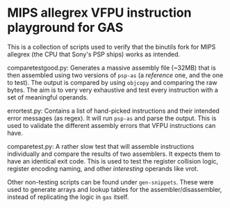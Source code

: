 
MIPS allegrex VFPU instruction playground for GAS
=================================================

This is a collection of scripts used to verify that the binutils fork for
MIPS allegrex (the CPU that Sony's PSP ships) works as intended.

comparetestgood.py: Generates a massive assembly file (~32MB) that is then
assembled using two versions of `psp-as` (a _reference_ one, and the one to
test). The output is compared by using `objcopy` and comparing the raw bytes.
The aim is to very very exhaustive and test every instruction with a set of
meaningful operands.

errortest.py: Contains a list of hand-picked instructions and their intended
error messages (as regex). It will run `psp-as` and parse the output. This is
used to validate the different assembly errors that VFPU instructions can have.

comparetest.py: A rather slow test that will assemble instructions individually
and compare the results of two assemblers. It expects them to have an identical
exit code. This is used to test the register collision logic, register encoding
naming, and other _interesting_ operands like vrot.

Other non-testing scripts can be found under `gen-snippets`. These were used
to generate arrays and lookup tables for the assembler/disassembler, instead
of replicating the logic in `gas` itself.



